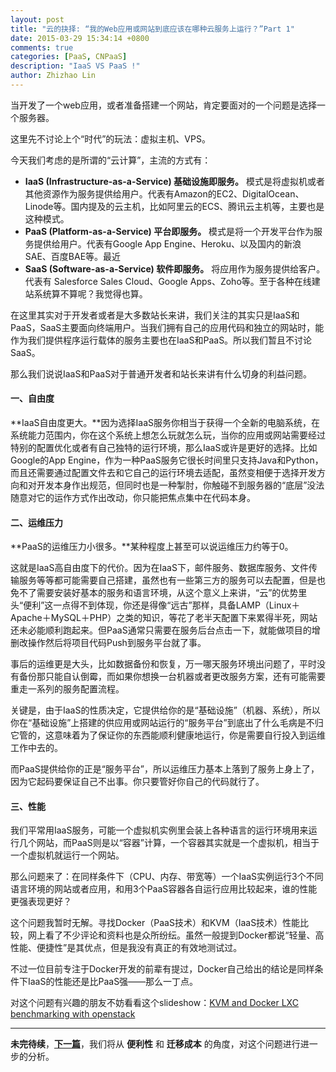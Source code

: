 ```yaml
---
layout: post
title: "云的抉择: “我的Web应用或网站到底应该在哪种云服务上运行？”Part 1"
date: 2015-03-29 15:34:14 +0800
comments: true
categories: [PaaS, CNPaaS]
description: "IaaS VS PaaS !"
author: Zhizhao Lin
---
```


当开发了一个web应用，或者准备搭建一个网站，肯定要面对的一个问题是选择一个服务器。

这里先不讨论上个“时代”的玩法：虚拟主机、VPS。

今天我们考虑的是所谓的“云计算”，主流的方式有：

* **IaaS (Infrastructure-as-a-Service) 基础设施即服务。** 模式是将虚拟机或者其他资源作为服务提供给用户。代表有Amazon的EC2、DigitalOcean、Linode等。国内提及的云主机，比如阿里云的ECS、腾讯云主机等，主要也是这种模式。
* **PaaS (Platform-as-a-Service) 平台即服务。** 模式是将一个开发平台作为服务提供给用户。代表有Google App Engine、Heroku、以及国内的新浪SAE、百度BAE等。最近 
* **SaaS (Software-as-a-Service) 软件即服务。** 将应用作为服务提供给客户。代表有 Salesforce Sales Cloud、Google Apps、Zoho等。至于各种在线建站系统算不算呢？我觉得也算。

在这里其实对于开发者或者是大多数站长来讲，我们关注的其实只是IaaS和PaaS，SaaS主要面向终端用户。当我们拥有自己的应用代码和独立的网站时，能作为我们提供程序运行载体的服务主要也在IaaS和PaaS。所以我们暂且不讨论SaaS。

那么我们说说IaaS和PaaS对于普通开发者和站长来讲有什么切身的利益问题。

#### 一、自由度

**IaaS自由度更大。**因为选择IaaS服务你相当于获得一个全新的电脑系统，在系统能力范围内，你在这个系统上想怎么玩就怎么玩，当你的应用或网站需要经过特别的配置优化或者有自己独特的运行环境，那么IaaS或许是更好的选择。比如Google的App Engine，作为一种PaaS服务它很长时间里只支持Java和Python，而且还需要通过配置文件去和它自己的运行环境去适配，虽然变相便于选择开发方向和对开发本身作出规范，但同时也是一种掣肘，你触碰不到服务器的“底层”没法随意对它的运作方式作出改动，你只能把焦点集中在代码本身。    

#### 二、运维压力  
**PaaS的运维压力小很多。**某种程度上甚至可以说运维压力约等于0。  

这就是IaaS高自由度下的代价。因为在IaaS下，邮件服务、数据库服务、文件传输服务等等都可能需要自己搭建，虽然也有一些第三方的服务可以去配置，但是也免不了需要安装好基本的服务和语言环境，从这个意义上来讲，“云”的优势里头“便利”这一点得不到体现，你还是得像“远古”那样，具备LAMP（Linux＋Apache＋MySQL＋PHP）之类的知识，等花了老半天配置下来累得半死，网站还未必能顺利跑起来。但PaaS通常只需要在服务后台点击一下，就能做项目的增删改操作然后将项目代码Push到服务平台就了事。  

事后的运维更是大头，比如数据备份和恢复，万一哪天服务环境出问题了，平时没有备份那只能自认倒霉，而如果你想换一台机器或者更改服务方案，还有可能需要重走一系列的服务配置流程。  

关键是，由于IaaS的性质决定，它提供给你的是“基础设施”（机器、系统），所以你在“基础设施”上搭建的供应用或网站运行的“服务平台”到底出了什么毛病是不归它管的，这意味着为了保证你的东西能顺利健康地运行，你是需要自行投入到运维工作中去的。  

而PaaS提供给你的正是“服务平台”，所以运维压力基本上落到了服务上身上了，因为它起码要保证自己不出事。你只要管好你自己的代码就行了。
	
#### 三、性能

我们平常用IaaS服务，可能一个虚拟机实例里会装上各种语言的运行环境用来运行几个网站，而PaaS则是以“容器”计算，一个容器其实就是一个虚拟机，相当于一个虚拟机就运行一个网站。  

那么问题来了：在同样条件下（CPU、内存、带宽等）一个IaaS实例运行3个不同语言环境的网站或者应用，和用3个PaaS容器各自运行应用比较起来，谁的性能更强表现更好？
  
这个问题我暂时无解。寻找Docker（PaaS技术）和KVM（IaaS技术）性能比较，网上看了不少评论和资料也是众所纷纭。虽然一般提到Docker都说“轻量、高性能、便捷性”是其优点，但是我没有真正的有效地测试过。  

不过一位目前专注于Docker开发的前辈有提过，Docker自己给出的结论是同样条件下IaaS的性能还是比PaaS强——那么一丁点。  

对这个问题有兴趣的朋友不妨看看这个slideshow：[KVM and Docker LXC benchmarking with openstack](http://www.slideshare.net/BodenRussell/kvm-and-docker-lxc-benchmarking-with-openstack)

---

**未完待续**，**[下一篇](http://blog.cnpaas.io/blog/iaas-vs-paas-p2/)**，我们将从 **便利性** 和 **迁移成本** 的角度，对这个问题进行进一步的分析。
